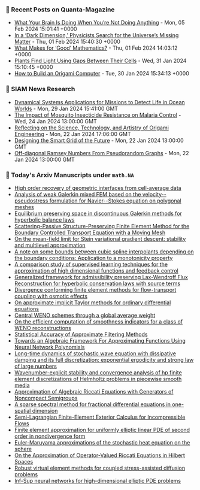 ### 📝 Recent Posts on Quanta-Magazine
<!-- quanta starts -->
* <a href="https://www.quantamagazine.org/what-your-brain-is-doing-when-youre-not-doing-anything-20240205/">What Your Brain Is Doing When You’re Not Doing Anything</a> - Mon, 05 Feb 2024 15:01:41 +0000
* <a href="https://www.quantamagazine.org/in-a-dark-dimension-physicists-search-for-missing-matter-20240201/">In a ‘Dark Dimension,’ Physicists Search for the Universe’s Missing Matter</a> - Thu, 01 Feb 2024 15:40:30 +0000
* <a href="https://www.quantamagazine.org/what-makes-for-good-mathematics-20240201/">What Makes for ‘Good’ Mathematics?</a> - Thu, 01 Feb 2024 14:03:12 +0000
* <a href="https://www.quantamagazine.org/plants-find-light-using-gaps-between-their-cells-20240131/">Plants Find Light Using Gaps Between Their Cells</a> - Wed, 31 Jan 2024 15:10:45 +0000
* <a href="https://www.quantamagazine.org/how-to-build-an-origami-computer-20240130/">How to Build an Origami Computer</a> - Tue, 30 Jan 2024 15:34:13 +0000
<!-- quanta ends -->

### 📝 SIAM News Research
<!-- siam-news starts -->
* <a href="https://sinews.siam.org/Details-Page/dynamical-systems-applications-for-missions-to-detect-life-in-ocean-worlds">Dynamical Systems Applications for Missions to Detect Life in Ocean Worlds</a> - Mon, 29 Jan 2024 15:41:00 GMT
* <a href="https://sinews.siam.org/Details-Page/the-impact-of-mosquito-insecticide-resistance-on-malaria-control">The Impact of Mosquito Insecticide Resistance on Malaria Control</a> - Wed, 24 Jan 2024 13:00:00 GMT
* <a href="https://sinews.siam.org/Details-Page/reflecting-on-the-science-technology-and-artistry-of-origami-engineering">Reflecting on the Science, Technology, and Artistry of Origami Engineering</a> - Mon, 22 Jan 2024 17:06:00 GMT
* <a href="https://sinews.siam.org/Details-Page/designing-the-smart-grid-of-the-future">Designing the Smart Grid of the Future</a> - Mon, 22 Jan 2024 13:00:00 GMT
* <a href="https://sinews.siam.org/Details-Page/off-diagonal-ramsey-numbers-from-pseudorandom-graphs">Off-diagonal Ramsey Numbers From Pseudorandom Graphs</a> - Mon, 22 Jan 2024 13:00:00 GMT
<!-- siam-news ends -->

### 📝 Today's Arxiv Manuscripts under ``math.NA``
<!-- arxiv-math-na starts -->
* <a href="https://arxiv.org/abs/2402.00946">High order recovery of geometric interfaces from cell-average data</a>
* <a href="https://arxiv.org/abs/2402.00979">Analysis of weak Galerkin mixed FEM based on the velocity--pseudostress formulation for Navier--Stokes equation on polygonal meshes</a>
* <a href="https://arxiv.org/abs/2402.01131">Equilibrium preserving space in discontinuous Galerkin methods for hyperbolic balance laws</a>
* <a href="https://arxiv.org/abs/2402.01232">Scattering-Passive Structure-Preserving Finite Element Method for the Boundary Controlled Transport Equation with a Moving Mesh</a>
* <a href="https://arxiv.org/abs/2402.01320">On the mean-field limit for Stein variational gradient descent: stability and multilevel approximation</a>
* <a href="https://arxiv.org/abs/2402.01324">A note on some bounds between cubic spline interpolants depending on the boundary conditions: Application to a monotonicity property</a>
* <a href="https://arxiv.org/abs/2402.01402">A comparison study of supervised learning techniques for the approximation of high dimensional functions and feedback control</a>
* <a href="https://arxiv.org/abs/2402.01442">Generalized framework for admissibility preserving Lax-Wendroff Flux Reconstruction for hyperbolic conservation laws with source terms</a>
* <a href="https://arxiv.org/abs/2402.01451">Divergence conforming finite element methods for flow-transport coupling with osmotic effects</a>
* <a href="https://arxiv.org/abs/2402.01473">On approximate implicit Taylor methods for ordinary differential equations</a>
* <a href="https://arxiv.org/abs/2402.01526">Central WENO schemes through a global average weight</a>
* <a href="https://arxiv.org/abs/2402.01583">On the efficient computation of smoothness indicators for a class of WENO reconstructions</a>
* <a href="https://arxiv.org/abs/2402.01593">Statistical Accuracy of Approximate Filtering Methods</a>
* <a href="https://arxiv.org/abs/2402.01058">Towards an Algebraic Framework For Approximating Functions Using Neural Network Polynomials</a>
* <a href="https://arxiv.org/abs/2402.01137">Long-time dynamics of stochastic wave equation with dissipative damping and its full discretization: exponential ergodicity and strong law of large numbers</a>
* <a href="https://arxiv.org/abs/2209.03601">Wavenumber-explicit stability and convergence analysis of hp finite element discretizations of Helmholtz problems in piecewise smooth media</a>
* <a href="https://arxiv.org/abs/2209.04769">Approximation of Algebraic Riccati Equations with Generators of Noncompact Semigroups</a>
* <a href="https://arxiv.org/abs/2210.08247">A sparse spectral method for fractional differential equations in one-spatial dimension</a>
* <a href="https://arxiv.org/abs/2301.04923">Semi-Lagrangian Finite-Element Exterior Calculus for Incompressible Flows</a>
* <a href="https://arxiv.org/abs/2302.04202">Finite element approximation for uniformly elliptic linear PDE of second order in nondivergence form</a>
* <a href="https://arxiv.org/abs/2307.07564">Euler-Maruyama approximations of the stochastic heat equation on the sphere</a>
* <a href="https://arxiv.org/abs/2308.10130">On the Approximation of Operator-Valued Riccati Equations in Hilbert Spaces</a>
* <a href="https://arxiv.org/abs/2401.09714">Robust virtual element methods for coupled stress-assisted diffusion problems</a>
* <a href="https://arxiv.org/abs/2401.17233">Inf-Sup neural networks for high-dimensional elliptic PDE problems</a>
<!-- arxiv-math-na ends -->
